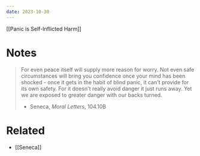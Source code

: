 ```yaml
---
date: 2023-10-30
---
```



[[Panic is Self-Inflicted Harm]]

# Notes

> For even peace itself will supply more reason for worry. Not even safe circumstances will bring you confidence once your mind has been shocked - once it gets in the habit of blind panic, it can't provide for its own safety. For it doesn't really avoid danger it just runs away. Yet we are exposed to greater danger with our backs turned.
> - Seneca, *Moral Letters*, 104.10B

# Related
- [[Seneca]]
